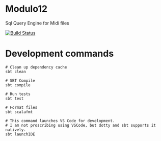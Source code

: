 # Modulo12
Sql Query Engine for Midi files

[![Build Status](https://travis-ci.org/Khalian/Modulo12.svg?branch=master)](https://travis-ci.org/Khalian/Modulo12)

# Development commands

```
# Clean up dependency cache
sbt clean

# SBT Compile
sbt compile

# Run tests
sbt test

# Format files
sbt scalafmt

# This command launches VS Code for development. 
# I am not proscribing using VSCode, but dotty and sbt supports it natively.
sbt launchIDE
```